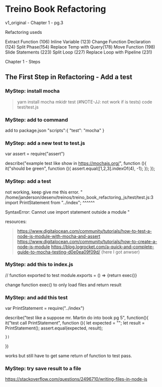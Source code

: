 # Treino Book Refactoring

v1_original - Chapter 1 - pg.3

Refactoring useds

Extract Function (106)
Inline Variable (123)
Change Function Declaration (124)
Split Phase(154)
Replace Temp with Query(178)
Move Function (198)
Slide Statements (223)
Split Loop (227)
Replace Loop with Pipeline (231)


Chapter 1 - Steps

## The First Step in Refactoring - Add a test

### MyStep: install mocha
> yarn install mocha
> mkidr test (#NOTE-JJ: not work if is tests)
> code test/test.js

### MyStep: add to command
add to package.json 
  "scripts":{
    "test": "mocha"
  }

### MyStep: add a new test to test.js
var assert = require("assert")

describe("example test like show in https://mochajs.org/", function (){
    it("should be green", function (){
        assert.equal([1,2,3].indexOf(4), -1);
    });
});

### MyStep: add a test
not working, keep give me this error.
"
/home/janderson/desenv/treinos/treino_book_refactoring_js/test/test.js:3
import PrintStatement from "../index";
^^^^^^

SyntaxError: Cannot use import statement outside a module
"

resources: 
> https://www.digitalocean.com/community/tutorials/how-to-test-a-node-js-module-with-mocha-and-assert
> https://www.digitalocean.com/community/tutorials/how-to-create-a-node-js-module
> https://blog.logrocket.com/a-quick-and-complete-guide-to-mocha-testing-d0e0ea09f09d/ (here I got anwser)

### MyStep: add this to index.js
// function exported to test
module.exports = () => {return exec()}

change function exec() to only load files and return result


### MyStep: and add this test

var PrintStatement = require("../index")


describe("test like a suppose mr. Martin do into book pg 5", function(){
    it("test call PrintStatement", function (){
        let expected = "";
        let result = PrintStatement();
        assert.equal(expected, result);
        
    })
})

works but still have to get same return of function to test pass.

### MyStep: try save result to a file 
https://stackoverflow.com/questions/2496710/writing-files-in-node-js